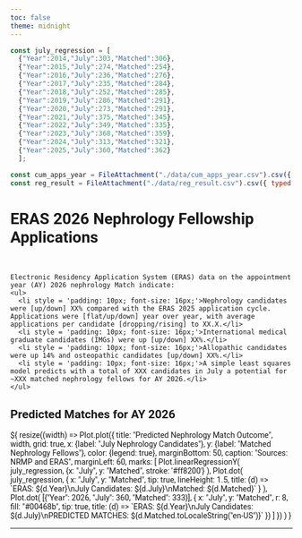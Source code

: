 ```yaml
---
toc: false
theme: midnight
---
```


<!-- 00 Styling -->

<style>

@import url('https://fonts.googleapis.com/css2?family=Roboto:wght@400;700&display=swap');

body {
  font-family: 'Roboto', sans-serif;
}

/* .observablehq {
  font-family: 'Roboto', sans-serif;
  font-size: 3em;
} */
.observablehq-link-active > a:nth-child(1) {
  color: #0077c8;
}

#observablehq-header {
  /* --theme-background-b: #cccccc; */
  background-color: #00468b;
  border-radius: 4px;
 }

svg {
  font-family: 'Roboto', sans-serif;
  font-size: 14px;
}

p {
  font-family: 'Roboto', sans-serif;
  font-size: 16px;
}

/* li { */
  /* font-size: 16px; */
  /* padding: 10px; */
/* } */

/* #observablehq-footer > div:nth-child(2) > a:nth-child(1){
  font-size: 3em;
} */

</style>

<!-- 01 Data -->

```js
const july_regression = [
  {"Year":2014,"July":303,"Matched":306},
  {"Year":2015,"July":274,"Matched":254},
  {"Year":2016,"July":236,"Matched":276},
  {"Year":2017,"July":235,"Matched":284},
  {"Year":2018,"July":252,"Matched":285},
  {"Year":2019,"July":286,"Matched":291},
  {"Year":2020,"July":273,"Matched":291},
  {"Year":2021,"July":375,"Matched":345},
  {"Year":2022,"July":349,"Matched":335},
  {"Year":2023,"July":368,"Matched":359},
  {"Year":2024,"July":313,"Matched":321},
  {"Year":2025,"July":360,"Matched":362}
  ];

const cum_apps_year = FileAttachment("./data/cum_apps_year.csv").csv({ typed: true });
const reg_result = FileAttachment("./data/reg_result.csv").csv({ typed: true });
```

# ERAS 2026 Nephrology Fellowship Applications

<br>

<!-- 02 Viz -->

<div class="grid grid-cols-2">

  <!-- <div class="card">
  <p>Electronic Residency Application System (ERAS) data on the 
appointment year (AY) 2026 nephrology Match indicate:</p>

<ul>
  <li style = 'padding: 10px; font-size: 16px;'>Through August 20, 2024, nephrology candidates were up 11% compared with the ERAS 2024 application cycle. Applications were flat year over year, with average applications per candidate dropping to 26.</li>
  <li style = 'padding: 10px; font-size: 16px;'>International medical graduates (IMGs) were up 7%.</li>
  <li style = 'padding: 10px; font-size: 16px;'>Allopathic candidates were up 14% and osteopathic candidates were up 42%.</li>
  <li style = 'padding: 10px; font-size: 16px;'>A simple least squares model using July candidate totals predicts a potential for ~341 matched nephrology fellows for AY 2025.</li>
</ul>
  </div> -->


  <div class="card">


    Electronic Residency Application System (ERAS) data on the appointment year (AY) 2026 nephrology Match indicate:
    <ul>
      <li style = 'padding: 10px; font-size: 16px;'>Nephrology candidates were [up/down] XX% compared with the ERAS 2025 application cycle. Applications were [flat/up/down] year over year, with average applications per candidate [dropping/rising] to XX.X.</li>
      <li style = 'padding: 10px; font-size: 16px;'>International medical graduate candidates (IMGs) were up [up/down] XX%.</li>
      <li style = 'padding: 10px; font-size: 16px;'>Allopathic candidates were up 14% and osteopathic candidates [up/down] XX%.</li>
      <li style = 'padding: 10px; font-size: 16px;'>A simple least squares model predicts with a total of XXX candidates in July a potential for ~XXX matched nephrology fellows for AY 2026.</li>
    </ul>
  </div>

  <div class="card">
    <h2>
      <b>Predicted Matches for AY 2026</b>
    </h2>
  ${
    resize((width) => Plot.plot({
      title: "Predicted Nephrology Match Outcome",
      width,
      grid: true,
      x: {label: "July Nephrology Candidates"},
      y: {label: "Matched Nephrology Fellows"},
      color: {legend: true},
      marginBottom: 50,
      caption: "Sources: NRMP and ERAS",
      marginLeft: 60,
      marks: [
        Plot.linearRegressionY(
          july_regression,
          {x: "July", y: "Matched", stroke: '#ff8200'}
        ),
        Plot.dot(
          july_regression,
          {
            x: "July", 
            y: "Matched", 
            tip: true, 
            lineHeight: 1.5, 
            title: (d) => `ERAS: ${d.Year}\nJuly Candidates: ${d.July}\nMatched: ${d.Matched}`
          }
        ),
        Plot.dot(
          [{"Year": 2026, "July": 360, "Matched": 333}], 
          {
            x: "July",
            y: "Matched",
            r: 8,
            fill: "#00468b",
            tip: true,
            title: (d) => `ERAS: ${d.Year}\nJuly Candidates: ${d.July}\nPREDICTED MATCHES: ${d.Matched.toLocaleString("en-US")}`
          })
        ]
      })
    )
  }

  </div>
</div>

---
